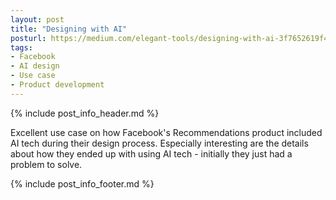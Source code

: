 ```yaml
---
layout: post
title: "Designing with AI"
posturl: https://medium.com/elegant-tools/designing-with-ai-3f7652619f4
tags:
- Facebook
- AI design
- Use case
- Product development
---
```


{% include post_info_header.md %}

Excellent use case on how Facebook's Recommendations product included AI tech during their design process. Especially interesting are the details about how they ended up with using AI tech - initially they just had a problem to solve.

<!--more-->
{% include post_info_footer.md %}
